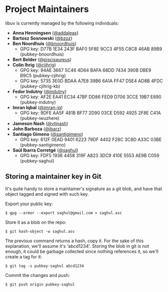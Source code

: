 
# Project Maintainers

libuv is currently managed by the following individuals:

* **Anna Henningsen** ([@addaleax](https://github.com/addaleax))
* **Bartosz Sosnowski** ([@bzoz](https://github.com/bzoz))
* **Ben Noordhuis** ([@bnoordhuis](https://github.com/bnoordhuis))
  - GPG key: D77B 1E34 243F BAF0 5F8E  9CC3 4F55 C8C8 46AB 89B9 (pubkey-bnoordhuis)
* **Bert Belder** ([@piscisaureus](https://github.com/piscisaureus))
* **Colin Ihrig** ([@cjihrig](https://github.com/cjihrig))
  - GPG key: 94AE 3667 5C46 4D64 BAFA  68DD 7434 390B DBE9 B9C5 (pubkey-cjihrig)
  - GPG key: 5735 3E0D BDAA A7E8 39B6  6A1A FF47 D5E4 AD8B 4FDC (pubkey-cjihrig-kb)
* **Fedor Indutny** ([@indutny](https://github.com/indutny))
  - GPG key: AF2E EA41 EC34 47BF DD86  FED9 D706 3CCE 19B7 E890 (pubkey-indutny)
* **Imran Iqbal** ([@imran-iq](https://github.com/imran-iq))
  - GPG key: 9DFE AA5F 481B BF77 2D90  03CE D592 4925 2F8E C41A (pubkey-iwuzhere)
* **Jameson Nash** ([@vtjnash](https://github.com/vtjnash))
* **John Barboza** ([@jbarz](https://github.com/jbarz))
* **Santiago Gimeno** ([@santigimeno](https://github.com/santigimeno))
  - GPG key: 612F 0EAD 9401 6223 79DF  4402 F28C 3C8D A33C 03BE (pubkey-santigimeno)
* **Saúl Ibarra Corretgé** ([@saghul](https://github.com/saghul))
  - GPG key: FDF5 1936 4458 319F A823  3DC9 410E 5553 AE9B C059 (pubkey-saghul)

## Storing a maintainer key in Git

It's quite handy to store a maintainer's signature as a git blob, and have
that object tagged and signed with such key.

Export your public key:

    $ gpg --armor --export saghul@gmail.com > saghul.asc

Store it as a blob on the repo:

    $ git hash-object -w saghul.asc

The previous command returns a hash, copy it. For the sake of this explanation,
we'll assume it's 'abcd1234'. Storing the blob in git is not enough, it could
be garbage collected since nothing references it, so we'll create a tag for it:

    $ git tag -s pubkey-saghul abcd1234

Commit the changes and push:

    $ git push origin pubkey-saghul
